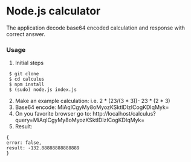 # Node.js calculator
The application decode base64 encoded calculation and response with correct answer.

### Usage
1. Initial steps
```
 $ git clone
 $ cd calculus
 $ npm install
 $ (sudo) node.js index.js
```
2. Make an example calculation: i.e. 2 * (23/(3 * 3))- 23 * (2 * 3)
3. Base64 encode: MiAqICgyMy8oMyozKSktIDIzICogKDIqMyk=
4. On you favorite browser go to:
http://localhost/calculus?query=MiAqICgyMy8oMyozKSktIDIzICogKDIqMyk=
5. Result:
```
{
error: false,
result: -132.88888888888889
}
```
